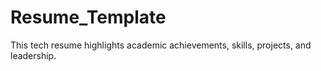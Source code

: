 # Resume_Template
This tech resume highlights academic achievements, skills, projects, and leadership.
